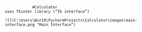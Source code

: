                 #Calculator 
    uses Tkinter library (“Tk interface”)

    ![](C:\Users\Win10\PycharmProjects\Calculator\images\main-interface.png "Main Interface")
